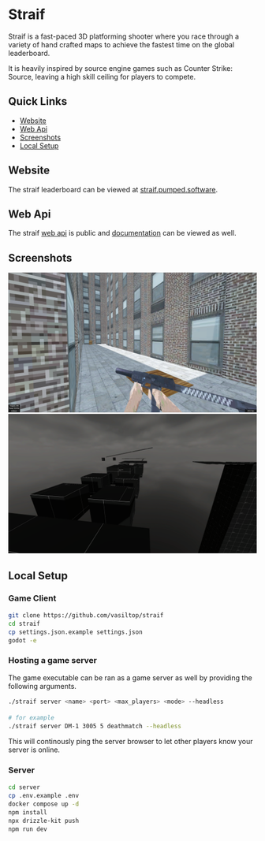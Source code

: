 # Straif

Straif is a fast-paced 3D platforming shooter where you race through a variety of hand crafted maps to achieve the fastest time on the global leaderboard.

It is heavily inspired by source engine games such as Counter Strike: Source, leaving a high skill ceiling for players to compete.

## Quick Links
- [Website](#Website)
- [Web Api](#Web-Api)
- [Screenshots](#Screenshots)
- [Local Setup](#Local-Setup)

## Website
The straif leaderboard can be viewed at [straif.pumped.software](https://straif.pumped.software/).

## Web Api
The straif [web api](https://straifapi.pumped.software) is public and [documentation](https://straifapi.pumped.software/docs) can be viewed as well.

## Screenshots
![image 1](./images/screenshots/image7.png)
![image 1](./images/screenshots/map_taurus.png)

## Local Setup

### Game Client
```bash
git clone https://github.com/vasiltop/straif
cd straif
cp settings.json.example settings.json
godot -e
```

### Hosting a game server

The game executable can be ran as a game server as well by providing the following arguments.

```bash
./straif server <name> <port> <max_players> <mode> --headless

# for example
./straif server DM-1 3005 5 deathmatch --headless
```

This will continously ping the server browser to let other players know your server is online.

### Server
```bash
cd server
cp .env.example .env
docker compose up -d
npm install
npx drizzle-kit push
npm run dev
```
